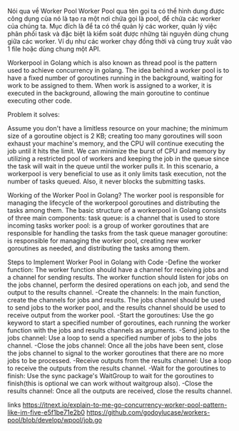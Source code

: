 Nói qua về Worker Pool Worker Pool qua tên gọi ta có thể hình dung được công dụng của nó là tạo ra một nơi chứa gọi là pool, để chứa các worker của chúng ta. Mục đích là để ta có thể quản lý các worker, quản lý việc phân phối task và đặc biệt là kiểm soát được những tài nguyên dùng chung giữa các worker. Ví dụ như các worker chạy đồng thời và cùng truy xuất vào 1 file hoặc dùng chung một API.

Workerpool in Golang which is also known as thread pool is the pattern used to achieve concurrency in golang. The idea behind a worker pool is to have a fixed number of goroutines running in the background, waiting for work to be assigned to them. When work is assigned to a worker, it is executed in the background, allowing the main goroutine to continue executing other code.

Problem it solves:

Assume you don't have a limitless resource on your machine; the minimum size of a goroutine object is 2 KB; creating too many goroutines will soon exhaust your machine's memory, and the CPU will continue executing the job until it hits the limit. We can minimize the burst of CPU and memory by utilizing a restricted pool of workers and keeping the job in the queue since the task will wait in the queue until the worker pulls it. In this scenario, a workerpool is very beneficial to use as it only limits task execution, not the number of tasks queued. Also, it never blocks the submitting tasks.

Working of the Worker Pool in Golang?
The worker pool is responsible for managing the lifecycle of the workerpool goroutines and distributing the tasks among them.
The basic structure of a workerpool in Golang consists of three main components:
task queue: is a channel that is used to store incoming tasks
worker pool: is a group of worker goroutines that are responsible for handling the tasks from the task queue
manager goroutine: is responsible for managing the worker pool, creating new worker goroutines as needed, and distributing the tasks among them.

Steps to Implement Worker Pool in Golang with Code
-Define the worker function:
The worker function should have a channel for receiving jobs and a channel for sending results. The worker function should listen for jobs on the jobs channel, perform the desired operations on each job, and send the output to the results channel.
-Create the channels:
In the main function, create the channels for jobs and results. The jobs channel should be used to send jobs to the worker pool, and the results channel should be used to receive output from the worker pool.
-Start the goroutines:
Use the go keyword to start a specified number of goroutines, each running the worker function with the jobs and results channels as arguments.
-Send jobs to the jobs channel:
Use a loop to send a specified number of jobs to the jobs channel.
-Close the jobs channel:
Once all the jobs have been sent, close the jobs channel to signal to the worker goroutines that there are no more jobs to be processed.
-Receive outputs from the results channel:
Use a loop to receive the outputs from the results channel.
-Wait for the goroutines to finish:
Use the sync package's WaitGroup to wait for the goroutines to finish(this is optional we can work without waitgroup also).
-Close the results channel:
Once all the outputs are received, close the results channel.

links
https://itnext.io/explain-to-me-go-concurrency-worker-pool-pattern-like-im-five-e5f1be71e2b0
https://github.com/godoylucase/workers-pool/blob/develop/wpool/job.go
